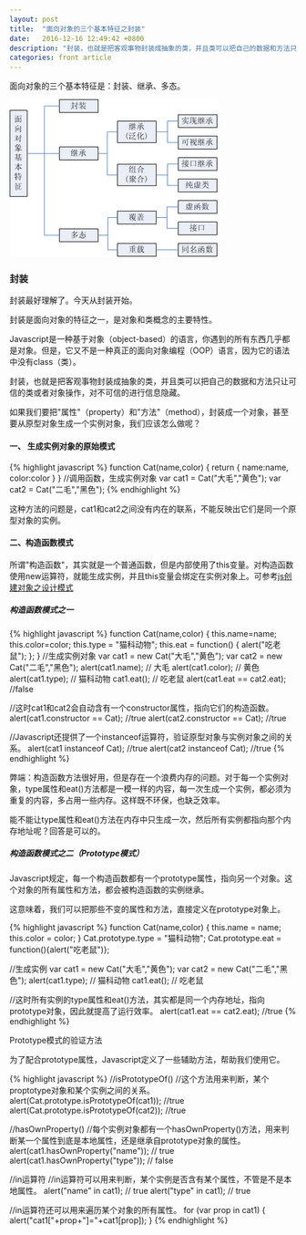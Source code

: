 ```yaml
---
layout: post
title:  "面向对象的三个基本特征之封装"
date:   2016-12-16 12:49:42 +0800
description: "封装，也就是把客观事物封装成抽象的类，并且类可以把自己的数据和方法只让可信的类或者对象操作，对不可信的进行信息隐藏。"
categories: front article
---
```


面向对象的三个基本特征是：封装、继承、多态。

![面向对象基本特征](/images/oo/oo-1.gif)

### 封装

封装最好理解了。今天从封装开始。

封装是面向对象的特征之一，是对象和类概念的主要特性。

Javascript是一种基于对象（object-based）的语言，你遇到的所有东西几乎都是对象。但是，它又不是一种真正的面向对象编程（OOP）语言，因为它的语法中没有class（类）。

封装，也就是把客观事物封装成抽象的类，并且类可以把自己的数据和方法只让可信的类或者对象操作，对不可信的进行信息隐藏。


如果我们要把"属性"（property）和"方法"（method），封装成一个对象，甚至要从原型对象生成一个实例对象，我们应该怎么做呢？

#### 一、 生成实例对象的原始模式

{% highlight javascript %}
function Cat(name,color) {
    return {
        name:name,
        color:color
    }
}
//调用函数，生成实例对象
var cat1 = Cat("大毛","黄色");
var cat2 = Cat("二毛","黑色");
{% endhighlight %}

这种方法的问题是，cat1和cat2之间没有内在的联系，不能反映出它们是同一个原型对象的实例。

#### 二、构造函数模式

所谓"构造函数"，其实就是一个普通函数，但是内部使用了this变量。对构造函数使用new运算符，就能生成实例，并且this变量会绑定在实例对象上。可参考[js创建对象之设计模式](http://blog.csdn.net/xi_2130/article/details/50110493)

##### 构造函数模式之一
{% highlight javascript %}
function Cat(name,color) {
    this.name=name;
    this.color=color;
    this.type = "猫科动物";
    this.eat = function() {
	alert("吃老鼠");
    };
}
//生成实例对象
var cat1 = new Cat("大毛","黄色");
var cat2 = new Cat("二毛","黑色");
alert(cat1.name); // 大毛
alert(cat1.color); // 黄色
alert(cat1.type); // 猫科动物
cat1.eat(); // 吃老鼠
alert(cat1.eat == cat2.eat); //false

//这时cat1和cat2会自动含有一个constructor属性，指向它们的构造函数。
alert(cat1.constructor == Cat); //true
alert(cat2.constructor == Cat); //true

//Javascript还提供了一个instanceof运算符，验证原型对象与实例对象之间的关系。
alert(cat1 instanceof Cat); //true
alert(cat2 instanceof Cat); //true
{% endhighlight %}

弊端：构造函数方法很好用，但是存在一个浪费内存的问题。对于每一个实例对象，type属性和eat()方法都是一模一样的内容，每一次生成一个实例，都必须为重复的内容，多占用一些内存。这样既不环保，也缺乏效率。

能不能让type属性和eat()方法在内存中只生成一次，然后所有实例都指向那个内存地址呢？回答是可以的。

##### 构造函数模式之二（Prototype模式）

Javascript规定，每一个构造函数都有一个prototype属性，指向另一个对象。这个对象的所有属性和方法，都会被构造函数的实例继承。

这意味着，我们可以把那些不变的属性和方法，直接定义在prototype对象上。

{% highlight javascript %}
function Cat(name,color) {
    this.name = name;
    this.color = color;
}
Cat.prototype.type = "猫科动物";
Cat.prototype.eat = function(){alert("吃老鼠")};

//生成实例
var cat1 = new Cat("大毛","黄色");
var cat2 = new Cat("二毛","黑色");
alert(cat1.type); // 猫科动物
cat1.eat(); // 吃老鼠

//这时所有实例的type属性和eat()方法，其实都是同一个内存地址，指向prototype对象，因此就提高了运行效率。
alert(cat1.eat == cat2.eat); //true
{% endhighlight %}

Prototype模式的验证方法

为了配合prototype属性，Javascript定义了一些辅助方法，帮助我们使用它。

{% highlight javascript %}
//isPrototypeOf()
//这个方法用来判断，某个proptotype对象和某个实例之间的关系。
alert(Cat.prototype.isPrototypeOf(cat1)); //true
alert(Cat.prototype.isPrototypeOf(cat2)); //true

//hasOwnProperty()
//每个实例对象都有一个hasOwnProperty()方法，用来判断某一个属性到底是本地属性，还是继承自prototype对象的属性。
alert(cat1.hasOwnProperty("name")); // true
alert(cat1.hasOwnProperty("type")); // false

//in运算符
//in运算符可以用来判断，某个实例是否含有某个属性，不管是不是本地属性。
alert("name" in cat1); // true
alert("type" in cat1); // true

//in运算符还可以用来遍历某个对象的所有属性。
for (var prop in cat1) { 
    alert("cat1["+prop+"]="+cat1[prop]); 
}
{% endhighlight %}
